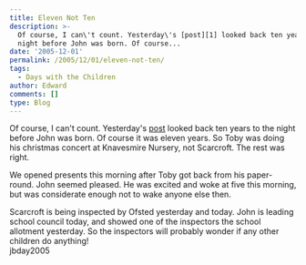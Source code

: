 ```yaml
---
title: Eleven Not Ten
description: >-
  Of course, I can\'t count. Yesterday\'s [post][1] looked back ten years to the
  night before John was born. Of course...
date: '2005-12-01'
permalink: /2005/12/01/eleven-not-ten/
tags:
  - Days with the Children
author: Edward
comments: []
type: Blog
---
```


Of course, I can\'t count. Yesterday\'s [post][1] looked back ten years
to the night before John was born. Of course it was eleven years. So
Toby was doing his christmas concert at Knavesmire Nursery, not
Scarcroft. The rest was right.

We opened presents this morning after Toby got back from his
paper-round. John seemed pleased. He was excited and woke at five this
morning, but was considerate enough not to wake anyone else then.

Scarcroft is being inspected by Ofsted yesterday and today. John is
leading school council today, and showed one of the inspectors the
school allotment yesterday. So the inspectors will probably wonder if
any other children do anything!  
 <wpg2>jbday2005</wpg2>



[1]: https://tarrant.org.uk/2005/11/30/icing-bag-nozzles/
